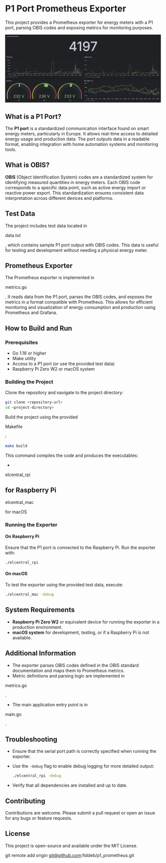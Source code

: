 # P1 Port Prometheus Exporter

This project provides a Prometheus exporter for energy meters with a P1 port, parsing OBIS codes and exposing metrics for monitoring purposes.

![Dashboard](doc/dashboard.png)

## What is a P1 Port?


The **P1 port** is a standardized communication interface found on smart energy meters, particularly in Europe. It allows real-time access to detailed energy usage and production data. The port outputs data in a readable format, enabling integration with home automation systems and monitoring tools.

## What is OBIS?

**OBIS** (Object Identification System) codes are a standardized system for identifying measured quantities in energy meters. Each OBIS code corresponds to a specific data point, such as active energy import or reactive power export. This standardization ensures consistent data interpretation across different devices and platforms.

## Test Data

The project includes test data located in 

data.txt

, which contains sample P1 port output with OBIS codes. This data is useful for testing and development without needing a physical energy meter.

## Prometheus Exporter

The Prometheus exporter is implemented in 

metrics.go

. It reads data from the P1 port, parses the OBIS codes, and exposes the metrics in a format compatible with Prometheus. This allows for efficient monitoring and visualization of energy consumption and production using Prometheus and Grafana.

## How to Build and Run

### Prerequisites

- Go 1.16 or higher
- Make utility
- Access to a P1 port (or use the provided test data)
- Raspberry Pi Zero W2 or macOS system

### Building the Project

Clone the repository and navigate to the project directory:

```sh
git clone <repository-url>
cd <project-directory>
```

Build the project using the provided 

Makefile

:

```sh
make build
```

This command compiles the code and produces the executables:

- 

elcentral_rpi

 for Raspberry Pi
- 

elcentral_mac

 for macOS

### Running the Exporter

#### On Raspberry Pi

Ensure that the P1 port is connected to the Raspberry Pi. Run the exporter with:

```sh
./elcentral_rpi
```

#### On macOS

To test the exporter using the provided test data, execute:

```sh
./elcentral_mac -debug
```

## System Requirements

- **Raspberry Pi Zero W2** or equivalent device for running the exporter in a production environment.
- **macOS system** for development, testing, or if a Raspberry Pi is not available.

## Additional Information

- The exporter parses OBIS codes defined in the OBIS standard documentation and maps them to Prometheus metrics.
- Metric definitions and parsing logic are implemented in 

metrics.go

.
- The main application entry point is in 

main.go

.

## Troubleshooting

- Ensure that the serial port path is correctly specified when running the exporter.
- Use the `-debug` flag to enable debug logging for more detailed output:

  ```sh
  ./elcentral_rpi -debug
  ```

- Verify that all dependencies are installed and up to date.

## Contributing

Contributions are welcome. Please submit a pull request or open an issue for any bugs or feature requests.

## License

This project is open-source and available under the MIT License.


git remote add origin git@github.com:fiddeb/p1_prometheus.git